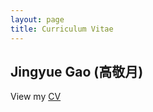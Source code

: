 ```yaml
---
layout: page
title: Curriculum Vitae
---
```


## Jingyue Gao (高敬月)
View my [CV](https://jygao97.github.io/img/CV_JingyueGao.pdf)
